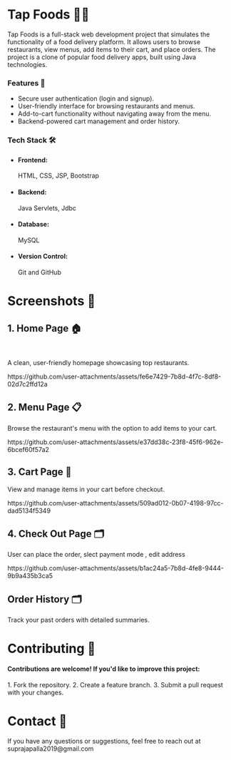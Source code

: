 <h1>Tap Foods 🍔🍕</h1>
<p>Tap Foods is a full-stack web development project that simulates the functionality of a food delivery platform. It allows users to browse restaurants, view menus, add items to their cart, and place orders. The project is a clone of popular food delivery apps, built using Java technologies.</p>

<h3>Features 🚀</h3>
<ul>
  <li>Secure user authentication (login and signup).</li>
  <li>User-friendly interface for browsing restaurants and menus.</li>
  <li>Add-to-cart functionality without navigating away from the menu.</li>
  <li>Backend-powered cart management and order history.</li>
</ul>

<h3>Tech Stack 🛠️</h3>
<ul>
  <li><h4>Frontend:</h4> <span>HTML, CSS, JSP, Bootstrap</span></li>
  <li><h4>Backend:</h4> Java Servlets, Jdbc</li>
  <li><h4>Database:</h4> MySQL</li>
  <li><h4>Version Control:</h4> Git and GitHub</li>
</ul>
<h1>Screenshots 📸</h1>
<h2>1. Home Page 🏠</h2> <br>
<p>A clean, user-friendly homepage showcasing top restaurants.</p>
https://github.com/user-attachments/assets/fe6e7429-7b8d-4f7c-8df8-02d7c2ffd12a

<h2>2. Menu Page 📋</h2>
<p>Browse the restaurant's menu with the option to add items to your cart.</p>
https://github.com/user-attachments/assets/e37dd38c-23f8-45f6-962e-6bcef60f57a2

<h2>3.  Cart Page 🛒</h2>
<p>View and manage items in your cart before checkout.</p>
https://github.com/user-attachments/assets/509ad012-0b07-4198-97cc-dad5134f5349

<h2>4. Check Out Page 🗂️</h2>
<p>User can place the order, slect payment mode , edit address</p>
https://github.com/user-attachments/assets/b1ac24a5-7b8d-4fe8-9444-9b9a435b3ca5

<h2>Order History 🗂️</h2>
<p>Track your past orders with detailed summaries.</p>

<h1>Contributing 🤝</h1>
<h4>Contributions are welcome! If you'd like to improve this project:</h4>
1. Fork the repository.
2. Create a feature branch.
3. Submit a pull request with your changes.

<h1>Contact 📧</h1>
<p>If you have any questions or suggestions, feel free to reach out at suprajapalla2019@gmail.com</p>
